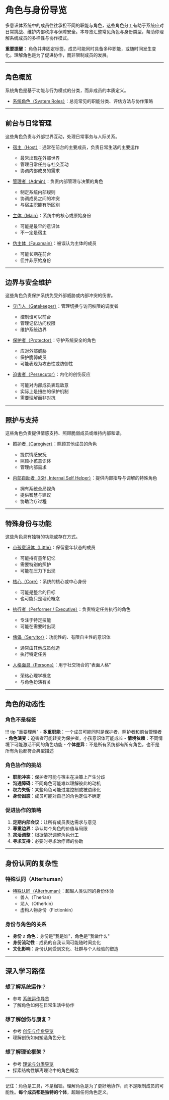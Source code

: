 # 角色与身份导览

多意识体系统中的成员往往承担不同的职能与角色，这些角色分工有助于系统应对日常挑战、维护内部秩序与保障安全。本导览汇整常见角色与身份类型，帮助你理解系统成员的多样性与协作模式。

**重要提醒：** 角色并非固定标签，成员可能同时具备多种职能，或随时间发生变化。理解角色是为了促进协作，而非限制成员的发展。

---

## 角色概览

系统角色是基于功能与行为模式的分类，而非成员的本质定义。

- [系统角色（System Roles）](entries/System-Roles.md)：总览常见的职能分类、评估方法与协作策略

---

## 前台与日常管理

这些角色负责与外部世界互动，处理日常事务与人际关系。

- [宿主（Host）](entries/Host.md)：通常在前台的主要成员，负责日常生活的主要运作
  - 最常出现在外部世界
  - 管理日常任务与社交互动
  - 协调内部成员的需求

- [管理者（Admin）](entries/Admin.md)：负责内部管理与决策的角色
  - 制定系统内部规则
  - 协调成员之间的冲突
  - 与宿主职能有所区别

- [主体（Main）](entries/Main.md)：系统中的核心或原始身份
  - 可能是最早的意识体
  - 不一定是宿主

- [伪主体（Fauxmain）](entries/Fauxmain.md)：被误认为主体的成员
  - 可能长期在前台
  - 但并非原始身份

---

## 边界与安全维护

这些角色负责保护系统免受外部威胁或内部冲突的伤害。

- [守门人（Gatekeeper）](entries/Gatekeeper.md)：管理切换与访问权限的调度者
  - 控制谁可以前台
  - 管理记忆访问权限
  - 维护系统边界

- [保护者（Protector）](entries/Protector.md)：守护系统安全的角色
  - 应对外部威胁
  - 保护脆弱成员
  - 可能表现为攻击性或防御性

- [迫害者（Persecutor）](entries/Persecutor.md)：内化的创伤反应
  - 可能对内部成员表现敌意
  - 实际上是扭曲的保护机制
  - 需要理解而非对抗

---

## 照护与支持

这些角色负责提供情感支持、照顾脆弱成员或维持内部和谐。

- [照护者（Caregiver）](entries/Caregiver.md)：照顾其他成员的角色
  - 提供情感安抚
  - 照顾小孩意识体
  - 管理内部需求

- [内部自助者（ISH, Internal Self Helper）](entries/Internal-Self-Helper-ISH.md)：提供内部指导与调解的特殊角色
  - 拥有系统全局视角
  - 提供智慧与建议
  - 协助治疗过程

---

## 特殊身份与功能

这些角色具有独特的功能或存在方式。

- [小孩意识体（Little）](entries/Little.md)：保留童年状态的成员
  - 可能持有童年记忆
  - 需要特别的照护
  - 可能在压力下出现

- [核心（Core）](entries/Core.md)：系统的核心或中心身份
  - 可能是整合的目标
  - 也可能只是理论概念

- [执行者（Performer / Executive）](entries/Performer-Executive.md)：负责特定任务执行的角色
  - 专注于特定技能
  - 可能在需要时出现

- [傀儡（Servitor）](entries/Servitor.md)：功能性的、有限自主性的意识体
  - 通常由其他成员创造
  - 执行特定任务

- [人格面具（Persona）](entries/Persona.md)：用于社交场合的"表面人格"
  - 荣格心理学概念
  - 与角色扮演有关

---

## 角色的动态性

### 角色不是标签

!!! tip "重要理解"
    - **多重职能**：一个成员可能同时是保护者、照护者和前台管理者
    - **角色演变**：迫害者可能转变为保护者，小孩意识体可能成长
    - **情境依赖**：不同情境下可能激活不同的角色功能
    - **个体差异**：不是所有系统都有所有角色，也不是所有角色都符合典型描述

### 角色协作的挑战

- **职能冲突**：保护者可能与宿主在决策上产生分歧
- **沟通障碍**：不同角色可能难以理解彼此的动机
- **权力失衡**：某些角色可能过度控制或被边缘化
- **身份困惑**：成员可能对自己的角色定位不确定

### 促进协作的策略

1. **定期内部会议**：让所有成员表达需求与意见
2. **尊重边界**：承认每个角色的价值与局限
3. **灵活调整**：根据情况调整角色分工
4. **寻求支持**：必要时寻求治疗师的协助

---

## 身份认同的复杂性

### 特殊认同（Alterhuman）

- [特殊认同（Alterhuman）](entries/Alterhuman.md)：超越人类认同的身份体验
  - 兽人（Therian）
  - 龙人（Otherkin）
  - 虚构人物身份（Fictionkin）

### 身份与角色的关系

- **身份 ≠ 角色**：身份是"我是谁"，角色是"我做什么"
- **身份流动性**：成员的自我认同可能随时间变化
- **文化影响**：身份认同受到文化、社群与个人经验的塑造

---

## 深入学习路径

### 想了解系统运作？
- 参考 [系统运作导览](System-Operations.md)
- 了解角色如何在日常生活中协作

### 想了解创伤与康复？
- 参考 [创伤与疗愈导览](Trauma-Healing-Guide.md)
- 理解创伤如何塑造角色分化

### 想了解理论框架？
- 参考 [理论与分类导览](Theory-Classification-Guide.md)
- 探索结构性解离理论中的角色概念

---

记住：角色是工具，不是枷锁。理解角色是为了更好地协作，而不是限制成员的可能性。**每个成员都是独特的个体**，超越任何角色定义。
